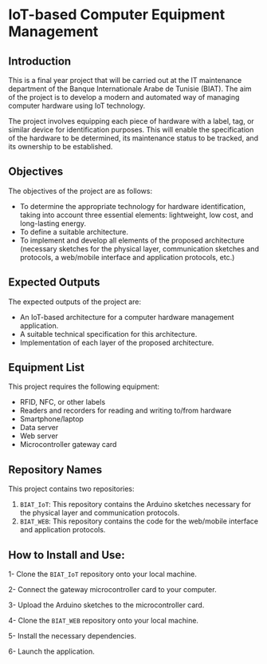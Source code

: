 # IoT-based Computer Equipment Management

## Introduction

This is a final year project that will be carried out at the IT maintenance department of the Banque Internationale Arabe de Tunisie (BIAT). The aim of the project is to develop a modern and automated way of managing computer hardware using IoT technology.

The project involves equipping each piece of hardware with a label, tag, or similar device for identification purposes. This will enable the specification of the hardware to be determined, its maintenance status to be tracked, and its ownership to be established.

## Objectives

The objectives of the project are as follows:

- To determine the appropriate technology for hardware identification, taking into account three essential elements: lightweight, low cost, and long-lasting energy.
- To define a suitable architecture.
- To implement and develop all elements of the proposed architecture (necessary sketches for the physical layer, communication sketches and protocols, a web/mobile interface and application protocols, etc.)

## Expected Outputs

The expected outputs of the project are:

- An IoT-based architecture for a computer hardware management application.
- A suitable technical specification for this architecture.
- Implementation of each layer of the proposed architecture.

## Equipment List

This project requires the following equipment:

- RFID, NFC, or other labels
- Readers and recorders for reading and writing to/from hardware
- Smartphone/laptop
- Data server
- Web server
- Microcontroller gateway card

## Repository Names

This project contains two repositories:

1. `BIAT_IoT`: This repository contains the Arduino sketches necessary for the physical layer and communication protocols.
2. `BIAT_WEB`: This repository contains the code for the web/mobile interface and application protocols.

## How to Install and Use:

1- Clone the `BIAT_IoT` repository onto your local machine.

2- Connect the gateway microcontroller card to your computer.

3- Upload the Arduino sketches to the microcontroller card.

4- Clone the `BIAT_WEB` repository onto your local machine.

5- Install the necessary dependencies.

6- Launch the application.
